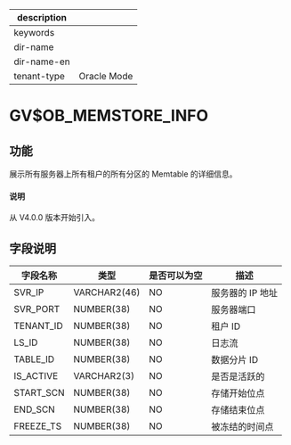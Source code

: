 |description||
|---|---|
|keywords||
|dir-name||
|dir-name-en||
|tenant-type|Oracle Mode|

# GV$OB_MEMSTORE_INFO

## 功能

展示所有服务器上所有租户的所有分区的 Memtable 的详细信息。

<main id="notice" type='explain'>
  <h4>说明</h4>
  <p>从 V4.0.0 版本开始引入。</p>
</main>

## 字段说明

| **字段名称** | **类型** | **是否可以为空** | **描述** |
| --- | --- | --- | --- |
| SVR_IP | VARCHAR2(46) | NO | 服务器的 IP 地址 |
| SVR_PORT | NUMBER(38) | NO | 服务器端口 |
| TENANT_ID | NUMBER(38) | NO | 租户 ID |
| LS_ID | NUMBER(38) | NO | 日志流 |
| TABLE_ID | NUMBER(38) | NO | 数据分片 ID |
| IS_ACTIVE | VARCHAR2(3) | NO | 是否是活跃的 |
| START_SCN | NUMBER(38) | NO | 存储开始位点 |
| END_SCN | NUMBER(38) | NO | 存储结束位点 |
| FREEZE_TS | NUMBER(38) | NO | 被冻结的时间点 |
